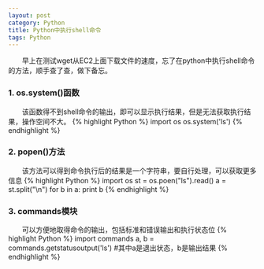 ```yaml
---
layout: post
category: Python
title: Python中执行shell命令
tags: Python
---
```


&emsp;&emsp;早上在测试wget从EC2上面下载文件的速度，忘了在python中执行shell命令的方法，顺手查了查，做下备忘。

<!--more-->

### 1. os.system()函数

&emsp;&emsp;该函数得不到shell命令的输出，即可以显示执行结果，但是无法获取执行结果，操作空间不大。
{% highlight Python %}
import os
os.system('ls')
{% endhighlight %}

### 2. popen()方法

&emsp;&emsp;该方法可以得到命令执行后的结果是一个字符串，要自行处理，可以获取更多信息
{% highlight Python %}
import os
st = os.poen("ls").read()
a = st.split("\n")
for b in a:
	print b
{% endhighlight %}

### 3. commands模块

&emsp;&emsp;可以方便地取得命令的输出，包括标准和错误输出和执行状态位
{% highlight Python %}
import commands
a, b = commands.getstatusoutput('ls')
#其中a是退出状态，b是输出结果
{% endhighlight %}

